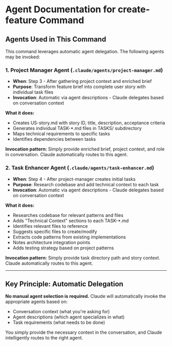 # Agent Documentation for create-feature Command

## Agents Used in This Command

This command leverages automatic agent delegation. The following agents may be invoked:

### 1. Project Manager Agent (`.claude/agents/project-manager.md`)
- **When**: Step 3 - After gathering project context and enriched brief
- **Purpose**: Transform feature brief into complete user story with individual task files
- **Invocation**: Automatic via agent descriptions - Claude delegates based on conversation context

**What it does:**
- Creates US-story.md with story ID, title, description, acceptance criteria
- Generates individual TASK-*.md files in TASKS/ subdirectory
- Maps technical requirements to specific tasks
- Identifies dependencies between tasks

**Invocation pattern:**
Simply provide enriched brief, project context, and role in conversation. Claude automatically routes to this agent.

### 2. Task Enhancer Agent (`.claude/agents/task-enhancer.md`)
- **When**: Step 4 - After project-manager creates initial tasks
- **Purpose**: Research codebase and add technical context to each task
- **Invocation**: Automatic via agent descriptions - Claude delegates based on conversation context

**What it does:**
- Researches codebase for relevant patterns and files
- Adds "Technical Context" sections to each TASK-*.md
- Identifies relevant files to reference
- Suggests specific files to create/modify
- Extracts code patterns from existing implementations
- Notes architecture integration points
- Adds testing strategy based on project patterns

**Invocation pattern:**
Simply provide task directory path and story context. Claude automatically routes to this agent.

---

## Key Principle: Automatic Delegation

**No manual agent selection is required.** Claude will automatically invoke the appropriate agents based on:
- Conversation context (what you're asking for)
- Agent descriptions (which agent specializes in what)
- Task requirements (what needs to be done)

You simply provide the necessary context in the conversation, and Claude intelligently routes to the right agent.
